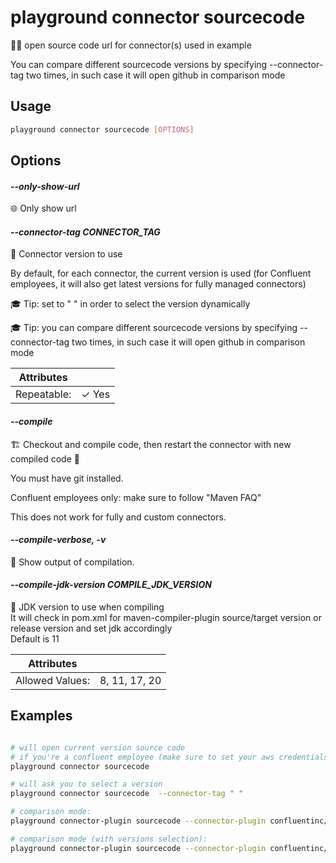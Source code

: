 # playground connector sourcecode

🧑‍💻 open source code url for connector(s) used in example  
  
You can compare different sourcecode versions by specifying --connector-tag two times, in such case it will open github in comparison mode  


## Usage

```bash
playground connector sourcecode [OPTIONS]
```

## Options

#### *--only-show-url*

🌐 Only show url

#### *--connector-tag CONNECTOR_TAG*

🔗 Connector version to use  
  
By default, for each connector, the current version is used (for Confluent employees, it will also get latest versions for fully managed connectors)  
  
🎓 Tip: set to " " in order to select the version dynamically  
  
🎓 Tip: you can compare different sourcecode versions by specifying --connector-tag two times, in such case it will open github in comparison mode

| Attributes      | &nbsp;
|-----------------|-------------
| Repeatable:     |  ✓ Yes

#### *--compile*

🏗️ Checkout and compile code, then restart the connector with new compiled code 💫  
  
You must have git installed.  
  
Confluent employees only: make sure to follow "Maven FAQ"  
  
This does not work for fully and custom connectors.

#### *--compile-verbose, -v*

🐞 Show output of compilation.

#### *--compile-jdk-version COMPILE_JDK_VERSION*

🤎 JDK version to use when compiling  
It will check in pom.xml for maven-compiler-plugin source/target version or release version and set jdk accordingly  
Default is 11

| Attributes      | &nbsp;
|-----------------|-------------
| Allowed Values: | 8, 11, 17, 20

## Examples

```bash

# will open current version source code
# if you're a confluent employee (make sure to set your aws credentials), it will also work on proprietary connectors and fully managed connectors
playground connector sourcecode

# will ask you to select a version
playground connector sourcecode  --connector-tag " "

# comparison mode:
playground connector-plugin sourcecode --connector-plugin confluentinc/kafka-connect-hdfs --connector-tag "10.2.1" --connector-tag "10.2.0"

# comparison mode (with versions selection):
playground connector-plugin sourcecode --connector-plugin confluentinc/kafka-connect-hdfs --connector-tag " " --connector-tag " "

```


